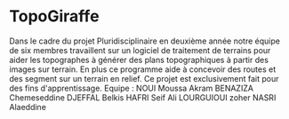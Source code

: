 # TopoGiraffe


Dans le cadre du projet Pluridisciplinaire en deuxième année notre équipe de six membres travaillent sur un logiciel de traitement de terrains pour aider les topographes à générer des plans topographiques à partir des images sur terrain. En plus ce programme aide à concevoir des routes et des segment sur un terrain en relief. Ce projet est exclusivement fait pour des fins d'apprentissage. Equipe : NOUI Moussa Akram BENAZIZA Chemeseddine DJEFFAL Belkis HAFRI Seif Ali
LOURGUIOUI zoher NASRI Alaeddine
